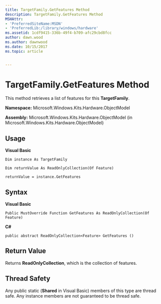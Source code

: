 ```yaml
---
title: TargetFamily.GetFeatures Method
description: TargetFamily.GetFeatures Method
MSHAttr:
- 'PreferredSiteName:MSDN'
- 'PreferredLib:/library/windows/hardware'
ms.assetid: 1cdf9415-336b-49f4-b709-afc29cbd8fcc
author: dawn.wood
ms.author: dawnwood
ms.date: 10/15/2017
ms.topic: article


---
```


# TargetFamily.GetFeatures Method


This method retrieves a list of features for this **TargetFamily**.

**Namespace:** Microsoft.Windows.Kits.Hardware.ObjectModel

**Assembly:** Microsoft.Windows.Kits.Hardware.ObjectModel (in Microsoft.Windows.Kits.Hardware.ObjectModel)

## <span id="Usage"></span><span id="usage"></span><span id="USAGE"></span>Usage


**Visual Basic**

`Dim instance As TargetFamily`

`Dim returnValue As ReadOnlyCollection(Of Feature)`

`returnValue = instance.GetFeatures`

## <span id="Syntax"></span><span id="syntax"></span><span id="SYNTAX"></span>Syntax


**Visual Basic**

`Public MustOverride Function GetFeatures As ReadOnlyCollection(Of Feature)`

**C#**

`public abstract ReadOnlyCollection<Feature> GetFeatures ()`

## <span id="Return_Value"></span><span id="return_value"></span><span id="RETURN_VALUE"></span>Return Value


Returns **ReadOnlyCollection**, which is the collection of features.

## <span id="Thread_Safety"></span><span id="thread_safety"></span><span id="THREAD_SAFETY"></span>Thread Safety


Any public static (**Shared** in Visual Basic) members of this type are thread safe. Any instance members are not guaranteed to be thread safe.

 

 






